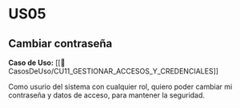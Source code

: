 # US05

## Cambiar contraseña

**Caso de Uso:** [[📄 CasosDeUso/CU11_GESTIONAR_ACCESOS_Y_CREDENCIALES]]

Como usurio del sistema con cualquier rol, quiero poder cambiar mi contraseña y datos de acceso, para mantener la seguridad.